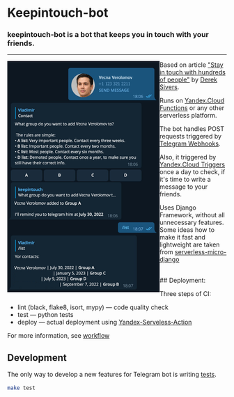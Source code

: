 # Keepintouch-bot

### keepintouch-bot is a bot that keeps you in touch with your friends.

_____

<img align="left" width="350" src="img/demo.png">

Based on article ["Stay in touch with hundreds of people"](https://sive.rs/hundreds) by [Derek Sivers](https://sive.rs/).

Runs on [Yandex.Cloud Functions](https://cloud.yandex.com/en/docs/functions/) or any other serverless platform.

The bot handles POST requests triggered by [Telegram Webhooks](https://core.telegram.org/bots/api#setwebhook).

Also, it triggered by [Yandex.Cloud Triggers](https://cloud.yandex.com/en/docs/functions/quickstart/create-trigger/timer-quickstart) once a day to check, if it's time to write a message to your friends.

Uses Django Framework, without all unnecessary features. Some ideas how to make it fast and lightweight are taken from [serverless-micro-django](https://github.com/mmoallemi99/serverless-micro-django)

<br>
## Deployment:

Three steps of CI:
* lint (black, flake8, isort, mypy) — code quality check
* test — python tests
* deploy — actual deployment using [Yandex-Serveless-Action](https://github.com/goodsmileduck/yandex-serverless-action)

For more information, see [workflow](/.github/workflows/main.yml)

## Development

The only way to develop a new features for Telegram bot is writing [tests](/app/tests/).

```bash
make test
```
